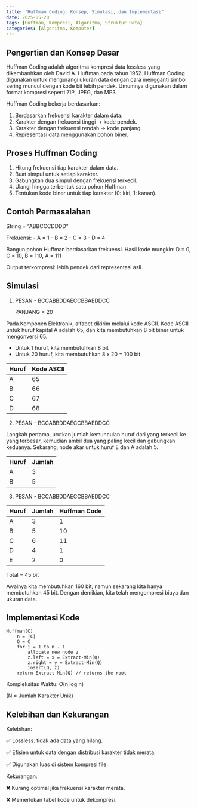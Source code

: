 ```yaml
---
title: "Huffman Coding: Konsep, Simulasi, dan Implementasi"
date: 2025-05-20
tags: [Huffman, Kompresi, Algoritma, Struktur Data]
categories: [Algoritma, Komputer]
---
```



## Pengertian dan Konsep Dasar
Huffman Coding adalah algoritma kompresi data lossless yang dikembanhkan oleh David A. Huffman pada tahun 1952. Huffman Coding digunakan untuk mengurangi ukuran data dengan cara mengganti simbol sering muncul dengan kode bit lebih pendek. Umumnya digunakan dalam format kompresi seperti ZIP, JPEG, dan MP3.

Huffman Coding bekerja berdasarkan:
1. Berdasarkan frekuensi karakter dalam data.
2. Karakter dengan frekuensi tinggi → kode pendek.
3. Karakter dengan frekuensi rendah → kode panjang.
4. Representasi data menggunakan pohon biner.

## Proses Huffman Coding
1. Hitung frekuensi tiap karakter dalam data.
2. Buat simpul untuk setiap karakter.
3. Gabungkan dua simpul dengan frekuensi terkecil.
4. Ulangi hingga terbentuk satu pohon Huffman.
5. Tentukan kode biner untuk tiap karakter (0: kiri, 1: kanan).

## Contoh Permasalahan
String = “ABBCCCDDDD”

Frekuensi:
    - A = 1
    - B = 2
    - C = 3
    - D = 4

Bangun pohon Huffman berdasarkan frekuensi.
Hasil kode mungkin:
    D = 0, C = 10, B = 110, A = 111
   
Output terkompresi: lebih pendek dari representasi asli.

## Simulasi
1.  PESAN - BCCABBDDAECCBBAEDDCC
    
    PANJANG = 20

Pada Komponen Elektronik, alfabet dikirim melalui kode ASCII. Kode ASCII untuk huruf kapital A adalah 65, dan kita membutuhkan 8 bit biner untuk mengonversi 65.
- Untuk 1  huruf, kita membutuhkan 8 bit
- Untuk 20 huruf, kita membutuhkan 8 x 20 = 100 bit

| Huruf | Kode ASCII |
|-------|------------|
| A     | 65         |
| B     | 66         |
| C     | 67         |
| D     | 68         |


2. PESAN - BCCABBDDAECCBBAEDDCC

Langkah pertama, urutkan jumlah kemunculan huruf dari yang terkecil ke yang terbesar, kemudian ambil dua yang paling kecil dan gabungkan keduanya. Sekarang, node akar untuk huruf E dan A adalah 5.

| Huruf | Jumlah |
|-------|--------|
| A     | 3      |
| B     | 5      |


3. PESAN - BCCABBDDAECCBBAEDDCC

| Huruf | Jumlah | Huffman Code |
|-------|--------|--------------|
| A     | 3      | 1            |
| B     | 5      | 10           |
| C     | 6      | 11           |
| D     | 4      | 1            |
| E     | 2      | 0            |

Total = 45 bit

Awalnya kita membutuhkan 160 bit, namun sekarang kita hanya membutuhkan 45 bit. Dengan demikian, kita telah mengompresi biaya dan ukuran data.

## Implementasi Kode
```  pseudocode
Huffman(C)
    n = |C|
    Q = C
    for i = 1 to n - 1
        allocate new node z
        z.left = x = Extract-Min(Q)
        z.right = y = Extract-Min(Q)
        insert(Q, z)
    return Extract-Min(Q) // returns the root
```

Kompleksitas Waktu:
O(n log n)

(N = Jumlah Karakter Unik)

## Kelebihan dan Kekurangan
Kelebihan:

✅ Lossless: tidak ada data yang hilang.

✅ Efisien untuk data dengan distribusi karakter tidak merata.

✅ Digunakan luas di sistem kompresi file.

Kekurangan:

❌ Kurang optimal jika frekuensi karakter merata.

❌ Memerlukan tabel kode untuk dekompresi.


